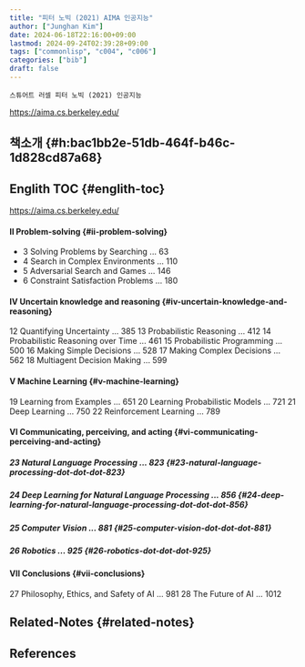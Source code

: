 ```yaml
---
title: "피터 노빅 (2021) AIMA 인공지능"
author: ["Junghan Kim"]
date: 2024-06-18T22:16:00+09:00
lastmod: 2024-09-24T02:39:28+09:00
tags: ["commonlisp", "c004", "c006"]
categories: ["bib"]
draft: false
---
```


```text
스튜어트 러셀 피터 노빅 (2021) 인공지능
```

<https://aima.cs.berkeley.edu/>


## 책소개 {#h:bac1bb2e-51db-464f-b46c-1d828cd87a68}


## Englith TOC {#englith-toc}

<https://aima.cs.berkeley.edu/>


#### II Problem-solving {#ii-problem-solving}

-   3 Solving Problems by Searching ... 63
-   4 Search in Complex Environments ... 110
-   5 Adversarial Search and Games ... 146
-   6 Constraint Satisfaction Problems ... 180


#### IV Uncertain knowledge and reasoning {#iv-uncertain-knowledge-and-reasoning}

12 Quantifying Uncertainty ... 385 13 Probabilistic Reasoning ... 412 14 Probabilistic Reasoning over Time ... 461 15 Probabilistic Programming ... 500 16 Making Simple Decisions ... 528 17 Making Complex Decisions ... 562 18 Multiagent Decision Making ... 599


#### V Machine Learning {#v-machine-learning}

19 Learning from Examples ... 651 20 Learning Probabilistic Models ... 721 21 Deep Learning ... 750 22 Reinforcement Learning ... 789


#### VI Communicating, perceiving, and acting {#vi-communicating-perceiving-and-acting}


##### 23 Natural Language Processing ... 823 {#23-natural-language-processing-dot-dot-dot-823}


##### 24 Deep Learning for Natural Language Processing ... 856 {#24-deep-learning-for-natural-language-processing-dot-dot-dot-856}


##### 25 Computer Vision ... 881 {#25-computer-vision-dot-dot-dot-881}


##### 26 Robotics ... 925 {#26-robotics-dot-dot-dot-925}


#### VII Conclusions {#vii-conclusions}

27 Philosophy, Ethics, and Safety of AI ... 981 28 The Future of AI ... 1012


## Related-Notes {#related-notes}

## References

<style>.csl-entry{text-indent: -1.5em; margin-left: 1.5em;}</style><div class="csl-bib-body">
</div>
